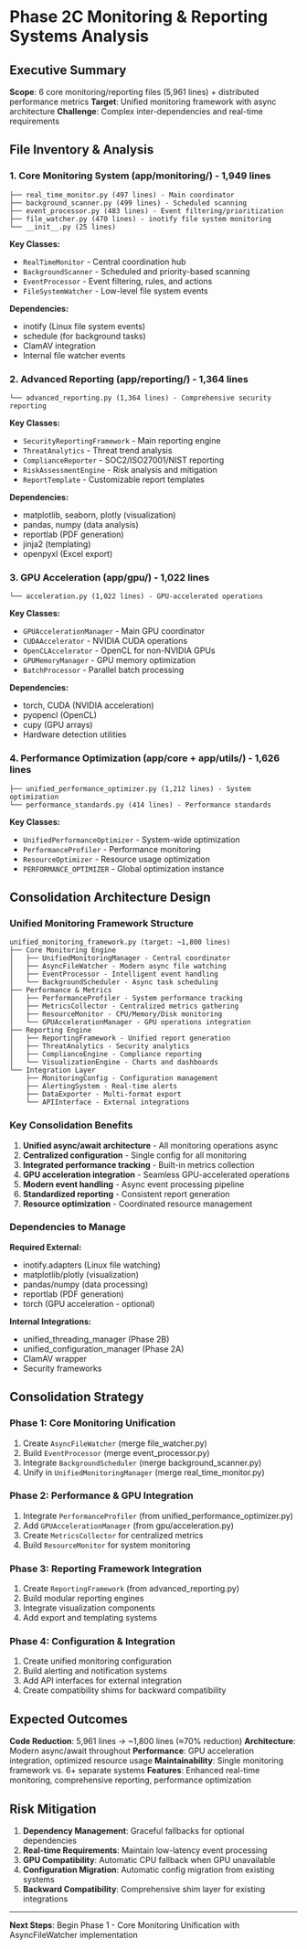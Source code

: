 # Phase 2C Monitoring & Reporting Systems Analysis

## Executive Summary

**Scope**: 6 core monitoring/reporting files (5,961 lines) + distributed performance metrics
**Target**: Unified monitoring framework with async architecture
**Challenge**: Complex inter-dependencies and real-time requirements

## File Inventory & Analysis

### 1. Core Monitoring System (app/monitoring/) - 1,949 lines
```
├── real_time_monitor.py (497 lines) - Main coordinator
├── background_scanner.py (499 lines) - Scheduled scanning
├── event_processor.py (483 lines) - Event filtering/prioritization
├── file_watcher.py (470 lines) - inotify file system monitoring
└── __init__.py (25 lines)
```

**Key Classes:**
- `RealTimeMonitor` - Central coordination hub
- `BackgroundScanner` - Scheduled and priority-based scanning
- `EventProcessor` - Event filtering, rules, and actions
- `FileSystemWatcher` - Low-level file system events

**Dependencies:**
- inotify (Linux file system events)
- schedule (for background tasks)
- ClamAV integration
- Internal file watcher events

### 2. Advanced Reporting (app/reporting/) - 1,364 lines
```
└── advanced_reporting.py (1,364 lines) - Comprehensive security reporting
```

**Key Classes:**
- `SecurityReportingFramework` - Main reporting engine
- `ThreatAnalytics` - Threat trend analysis
- `ComplianceReporter` - SOC2/ISO27001/NIST reporting
- `RiskAssessmentEngine` - Risk analysis and mitigation
- `ReportTemplate` - Customizable report templates

**Dependencies:**
- matplotlib, seaborn, plotly (visualization)
- pandas, numpy (data analysis)
- reportlab (PDF generation)
- jinja2 (templating)
- openpyxl (Excel export)

### 3. GPU Acceleration (app/gpu/) - 1,022 lines
```
└── acceleration.py (1,022 lines) - GPU-accelerated operations
```

**Key Classes:**
- `GPUAccelerationManager` - Main GPU coordinator
- `CUDAAccelerator` - NVIDIA CUDA operations
- `OpenCLAccelerator` - OpenCL for non-NVIDIA GPUs
- `GPUMemoryManager` - GPU memory optimization
- `BatchProcessor` - Parallel batch processing

**Dependencies:**
- torch, CUDA (NVIDIA acceleration)
- pyopencl (OpenCL)
- cupy (GPU arrays)
- Hardware detection utilities

### 4. Performance Optimization (app/core + app/utils/) - 1,626 lines
```
├── unified_performance_optimizer.py (1,212 lines) - System optimization
└── performance_standards.py (414 lines) - Performance standards
```

**Key Classes:**
- `UnifiedPerformanceOptimizer` - System-wide optimization
- `PerformanceProfiler` - Performance monitoring
- `ResourceOptimizer` - Resource usage optimization
- `PERFORMANCE_OPTIMIZER` - Global optimization instance

## Consolidation Architecture Design

### Unified Monitoring Framework Structure

```
unified_monitoring_framework.py (target: ~1,800 lines)
├── Core Monitoring Engine
│   ├── UnifiedMonitoringManager - Central coordinator
│   ├── AsyncFileWatcher - Modern async file watching
│   ├── EventProcessor - Intelligent event handling
│   └── BackgroundScheduler - Async task scheduling
├── Performance & Metrics
│   ├── PerformanceProfiler - System performance tracking
│   ├── MetricsCollector - Centralized metrics gathering
│   ├── ResourceMonitor - CPU/Memory/Disk monitoring
│   └── GPUAccelerationManager - GPU operations integration
├── Reporting Engine
│   ├── ReportingFramework - Unified report generation
│   ├── ThreatAnalytics - Security analytics
│   ├── ComplianceEngine - Compliance reporting
│   └── VisualizationEngine - Charts and dashboards
└── Integration Layer
    ├── MonitoringConfig - Configuration management
    ├── AlertingSystem - Real-time alerts
    ├── DataExporter - Multi-format export
    └── APIInterface - External integrations
```

### Key Consolidation Benefits

1. **Unified async/await architecture** - All monitoring operations async
2. **Centralized configuration** - Single config for all monitoring
3. **Integrated performance tracking** - Built-in metrics collection
4. **GPU acceleration integration** - Seamless GPU-accelerated operations
5. **Modern event handling** - Async event processing pipeline
6. **Standardized reporting** - Consistent report generation
7. **Resource optimization** - Coordinated resource management

### Dependencies to Manage

**Required External:**
- inotify.adapters (Linux file watching)
- matplotlib/plotly (visualization)
- pandas/numpy (data processing)
- reportlab (PDF generation)
- torch (GPU acceleration - optional)

**Internal Integrations:**
- unified_threading_manager (Phase 2B)
- unified_configuration_manager (Phase 2A)
- ClamAV wrapper
- Security frameworks

## Consolidation Strategy

### Phase 1: Core Monitoring Unification
1. Create `AsyncFileWatcher` (merge file_watcher.py)
2. Build `EventProcessor` (merge event_processor.py)
3. Integrate `BackgroundScheduler` (merge background_scanner.py)
4. Unify in `UnifiedMonitoringManager` (merge real_time_monitor.py)

### Phase 2: Performance & GPU Integration
1. Integrate `PerformanceProfiler` (from unified_performance_optimizer.py)
2. Add `GPUAccelerationManager` (from gpu/acceleration.py)
3. Create `MetricsCollector` for centralized metrics
4. Build `ResourceMonitor` for system monitoring

### Phase 3: Reporting Framework Integration
1. Create `ReportingFramework` (from advanced_reporting.py)
2. Build modular reporting engines
3. Integrate visualization components
4. Add export and templating systems

### Phase 4: Configuration & Integration
1. Create unified monitoring configuration
2. Build alerting and notification systems
3. Add API interfaces for external integration
4. Create compatibility shims for backward compatibility

## Expected Outcomes

**Code Reduction**: 5,961 lines → ~1,800 lines (≈70% reduction)
**Architecture**: Modern async/await throughout
**Performance**: GPU acceleration integration, optimized resource usage
**Maintainability**: Single monitoring framework vs. 6+ separate systems
**Features**: Enhanced real-time monitoring, comprehensive reporting, performance optimization

## Risk Mitigation

1. **Dependency Management**: Graceful fallbacks for optional dependencies
2. **Real-time Requirements**: Maintain low-latency event processing
3. **GPU Compatibility**: Automatic CPU fallback when GPU unavailable
4. **Configuration Migration**: Automatic config migration from existing systems
5. **Backward Compatibility**: Comprehensive shim layer for existing integrations

---

**Next Steps**: Begin Phase 1 - Core Monitoring Unification with AsyncFileWatcher implementation
